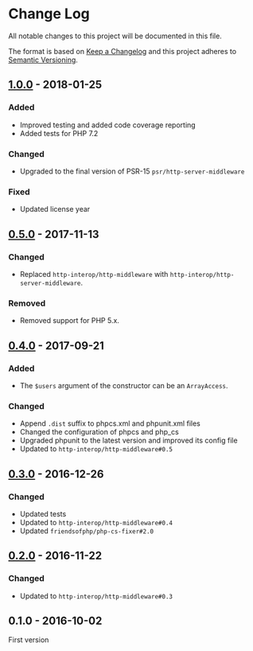 # Change Log

All notable changes to this project will be documented in this file.

The format is based on [Keep a Changelog](http://keepachangelog.com/) 
and this project adheres to [Semantic Versioning](http://semver.org/).

## [1.0.0] - 2018-01-25

### Added

- Improved testing and added code coverage reporting
- Added tests for PHP 7.2

### Changed

- Upgraded to the final version of PSR-15 `psr/http-server-middleware`

### Fixed

- Updated license year

## [0.5.0] - 2017-11-13

### Changed

- Replaced `http-interop/http-middleware` with  `http-interop/http-server-middleware`.

### Removed

- Removed support for PHP 5.x.

## [0.4.0] - 2017-09-21

### Added

- The `$users` argument of the constructor can be an `ArrayAccess`.

### Changed

- Append `.dist` suffix to phpcs.xml and phpunit.xml files
- Changed the configuration of phpcs and php_cs
- Upgraded phpunit to the latest version and improved its config file
- Updated to `http-interop/http-middleware#0.5`

## [0.3.0] - 2016-12-26

### Changed

- Updated tests
- Updated to `http-interop/http-middleware#0.4`
- Updated `friendsofphp/php-cs-fixer#2.0`

## [0.2.0] - 2016-11-22

### Changed

- Updated to `http-interop/http-middleware#0.3`

## 0.1.0 - 2016-10-02

First version

[1.0.0]: https://github.com/middlewares/http-authentication/compare/v0.5.0...v1.0.0
[0.5.0]: https://github.com/middlewares/http-authentication/compare/v0.4.0...v0.5.0
[0.4.0]: https://github.com/middlewares/http-authentication/compare/v0.3.0...v0.4.0
[0.3.0]: https://github.com/middlewares/http-authentication/compare/v0.2.0...v0.3.0
[0.2.0]: https://github.com/middlewares/http-authentication/compare/v0.1.0...v0.2.0
